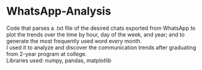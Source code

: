 # WhatsApp-Analysis
Code that parses a .txt file of the desired chats exported from WhatsApp to plot the trends over the time by hour, day of the week, and year; and to generate the most frequently used word every month.<br>
I used it to analyze and discover the communication trends after graduating from 2-year program at college.<br>
Libraries used: numpy, pandas, matplotlib
